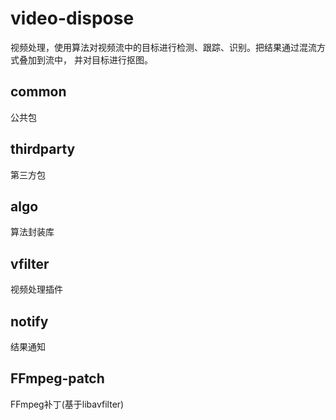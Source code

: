 # video-dispose 

视频处理，使用算法对视频流中的目标进行检测、跟踪、识别。把结果通过混流方式叠加到流中，
并对目标进行抠图。

## common 

公共包

## thirdparty 

第三方包

## algo 

算法封装库

## vfilter 

视频处理插件

## notify

结果通知

## FFmpeg-patch 

FFmpeg补丁(基于libavfilter)

